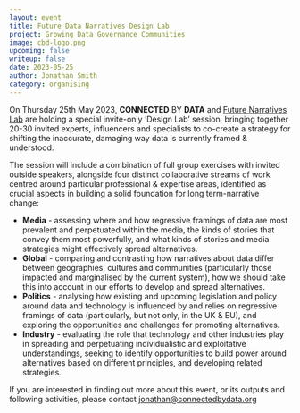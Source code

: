 ```yaml
---
layout: event
title: Future Data Narratives Design Lab
project: Growing Data Governance Communities
image: cbd-logo.png
upcoming: false
writeup: false
date: 2023-05-25
author: Jonathan Smith
category: organising
---
```

On Thursday 25th May 2023, **CONNECTED** BY **DATA** and [Future Narratives Lab](https://www.futurenarrativeslab.org/) are holding a special invite-only ‘Design Lab’ session, bringing together 20-30 invited experts, influencers and specialists to co-create a strategy for shifting the inaccurate, damaging way data is currently framed & understood.

<!--more-->

The session will include a combination of full group exercises with invited outside speakers, alongside four distinct collaborative streams of work centred around particular professional & expertise areas, identified as crucial aspects in building a solid foundation for long term-narrative change:

* **Media** - assessing where and how regressive framings of data are most prevalent and perpetuated within the media, the kinds of stories that convey them most powerfully, and what kinds of stories and media strategies might effectively spread alternatives.  
* **Global** - comparing and contrasting how narratives about data differ between geographies, cultures and communities (particularly those impacted and marginalised by the current system), how we should take this into account in our efforts to develop and spread alternatives. 
* **Politics** - analysing how existing and upcoming legislation and policy around data and technology is influenced by and relies on regressive framings of data (particularly, but not only, in the UK & EU), and exploring the opportunities and challenges for promoting alternatives.
* **Industry** - evaluating the role that technology and other industries play in spreading and perpetuating individualistic and exploitative understandings, seeking to identify opportunities to build power around alternatives based on different principles, and developing related strategies. 

If you are interested in finding out more about this event, or its outputs and following activities, please contact [jonathan@connectedbydata.org](jonathan@connectedbydata.org)
